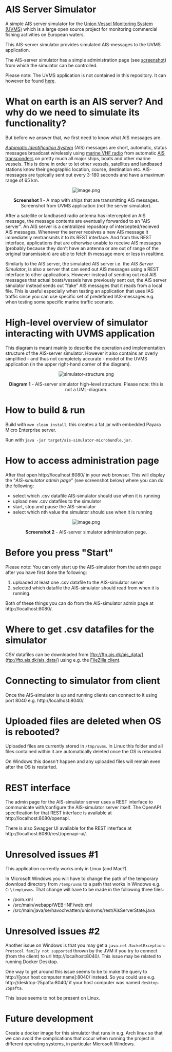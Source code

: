 # AIS Server Simulator

A simple AIS server simulator for
the [Union Vessel Monitoring System (UVMS)](https://focusfish.atlassian.net/wiki/spaces/UVMS/overview) which is a large
open source project for monitoring commercial fishing activities on European waters.

This AIS-server simulator provides simulated AIS-messages to the UVMS application.

The AIS-server simulator has a simple administration page (see [screenshot](#how-to-access-administration-page)) from which the simulator can be
controlled.

Please note: The UVMS application is not contained in this repository. It can however be found [here](https://github.com/UnionVMS/).

# What on earth is an AIS server? And why do we need to simulate its functionality?

But before we answer that, we first need to know what AIS messages are.

*[Automatic Identification System](https://en.wikipedia.org/wiki/Automatic_identification_system)* (AIS) messages are
short, automatic, status messages broadcast wirelessly
using [marine VHF radio](https://en.wikipedia.org/wiki/Marine_VHF_radio) from
automatic [AIS transponders](https://en.wikipedia.org/wiki/Automatic_identification_system#/media/File:Ships_AIS_display_with_lists_of_nearby_vessels.jpg)
on pretty much all major ships, boats and other marine vessels. This is done in order to let other vessels, satellites
and landbased stations know their geographic location, course, destination etc. AIS-messages are typically sent out
every 3-180 seconds and have a maximum range of 65
km.


<div style="text-align: center">

![image.png](./assets/uvms-screenshot.png)

<b>Screenshot 1</b> - A map with ships that are transmitting AIS messages. Screenshot from UVMS application (not the server simulator). </b>

</div>

After a satellite or landbased radio antenna has intercepted an AIS message, the message contents are eventually
forwarded to an "AIS server". An AIS server is a centralized repository of intercepted/recieved AIS messages. Whenever
the server receives a new AIS message it immediatelly rentransmits it to its REST interface. And from this REST
interface, applications that are otherwise unable to receive AIS messages (probably because they don't have an antenna
or are out of range of the original transmission) are able to fetch th message more or less in realtime.

Similarly to the AIS server, the simulated AIS server i.e. the *AIS Server Simulator*, is also a server that can send
out AIS messages using a REST interface to other applications. However instead of sending out real AIS messages that
actual boats/vessels have previously sent out, the AIS server simulator instead sends out "fake" AIS messages that it
reads from a local file. This is useful especially when testing an application that uses IAS traffic since you can use
specific set of predefined IAS-messages e.g. when testing some specific marine traffic scenario.

# High-level overview of simulator interacting with UVMS application

This diagram is meant mainly to describe the operation and implementation structure of the AIS-server simulator. However
it also contains an overly simplified - and thus not completely accurate - model of the UVMS application (in the upper
right-hand corner of the diagram).

<div style="text-align: center">

![simulator-structure.png](./assets/simulator-structure.png)

<b>Diagram 1</b> - AIS-server simulator high-level structure. Please note: this is not a UML-diagram.</b>

</div>

# How to build & run

Build with `mvn clean install`, this creates a fat jar with embedded Payara Micro Enterprise server.

Run with `java -jar target/ais-simulator-microbundle.jar`.

# How to access administration page

After that open http://localhost:8080/ in your web browser. This will display the "*AIS-simulator admin page*" (see
screenshot below) where you can do the following:

* select which .csv datafile AIS-simulator should use when it is running
* upload new .csv datafiles to the simulator
* start, stop and pause the AIS-simulator
* select which nth value the simulator should use when it is running

<div style="text-align: center">

![image.png](./assets/simulator-screenshot.png)

<b>Screenshot 2</b> - AIS-server simulator administration page.

</div>

# Before you press "Start"

Please note: You can only start up the AIS-simulator from the admin page after you have first done the following:

1. uploaded at least one .csv datafile to the AIS-simulator server
2. selected which datafile the AIS-simulator should read from when it is running.

Both of these things you can do from the AIS-simulator admin page at http://localhost:8080/.

# Where to get .csv datafiles for the simulator

CSV datafiles can be downloaded from [ftp://ftp.ais.dk/ais_data/](ftp://ftp.ais.dk/ais_data/) using e.g.
the [FileZilla client](https://filezilla-project.org/).

# Connecting to simulator from client

Once the AIS-simulator is up and running clients can connect to it using port 8040 e.g. http://localhost:8040/.

# Uploaded files are deleted when OS is rebooted?

Uploaded files are currently stored in `/tmp/uvms`. In Linux this folder and all files contained within it are
automatically deleted once the OS is rebooted.

On Windows this doesn't happen and any uploaded files will remain even after the OS is restarted.

# REST interface

The admin page for the AIS-simulator server uses a REST interface to communicate with/configure the AIS-simulator server
itself. The OpenAPI specification for that REST interface is available at http://localhost:8080/openapi.

There is also Swagger UI available for the REST interface at http://localhost:8080/rest/openapi-ui/.

# Unresolved issues #1

This application currently works only in Linux (and Mac?).

In Microsoft Windows you will have to change the path of the temporary download directory from `/temp/uvms` to a path
that works in Windows e.g. `C:\temp\uvms`. That change will have to be made in the following three files:

* /pom.xml
* /src/main/webapp/WEB-INF/web.xml
* /src/main/java/se/havochvatten/unionvms/rest/AisServerState.java

# Unresolved issues #2

Another issue on Windows is that you may get a `java.net.SocketException: Protocol family not supported` thrown by the
JVM if you try to connect (from the client) to url http://localhost:8040/. This issue may be related to running Docker
Desktop.

One way to get around this issue seems to be to make the query to http://[your host computer name]:8040/ instead. So you
could use e.g. http://desktop-25pafta:8040/ if your host computer was named `desktop-25pafta`.

This issue seems to not be present on Linux.

# Future development

Create a docker image for this simulator that runs in e.g. Arch linux so that we can avoid the complications that occur
when running the project in different operating systems, in particular Microsoft Windows.
